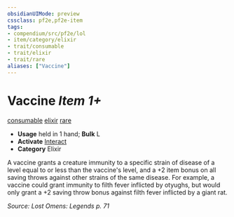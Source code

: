 ```yaml
---
obsidianUIMode: preview
cssclass: pf2e,pf2e-item
tags:
- compendium/src/pf2e/lol
- item/category/elixir
- trait/consumable
- trait/elixir
- trait/rare
aliases: ["Vaccine"]
---
```

# Vaccine *Item 1+*  
[consumable](/rules/traits/consumable.md)  [elixir](/rules/traits/elixir.md)  [rare](/rules/traits/rare.md)  

- **Usage** held in 1 hand; **Bulk** L
- **Activate** [Interact](/rules/actions/interact.md)
- **Category** Elixir

A vaccine grants a creature immunity to a specific strain of disease of a level equal to or less than the vaccine's level, and a +2 item bonus on all saving throws against other strains of the same disease. For example, a vaccine could grant immunity to filth fever inflicted by otyughs, but would only grant a +2 saving throw bonus against filth fever inflicted by a giant rat.

*Source: Lost Omens: Legends p. 71*